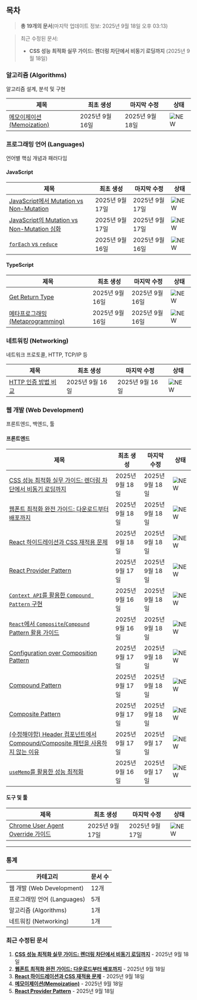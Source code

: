 ## 목차

> **총 19개의 문서**(마지막 업데이트 정보: 2025년 9월 18일 오후 03:13)

> 최근 수정된 문서:
>- **CSS 성능 최적화 실무 가이드: 렌더링 차단에서 비동기 로딩까지** (2025년 9월 18일)

### 알고리즘 (Algorithms)

알고리즘 설계, 분석 및 구현

| 제목 | 최초 생성 | 마지막 수정 | 상태 |
|------|----------|------------|------|
| [메모이제이션(Memoization)](/algorithms/memoization-optimization-technique.md) | 2025년 9월 16일 | 2025년 9월 18일 | ![NEW](https://img.shields.io/badge/NEW-red?style=flat-square) |

### 프로그래밍 언어 (Languages)

언어별 핵심 개념과 패러다임

#### JavaScript

| 제목 | 최초 생성 | 마지막 수정 | 상태 |
|------|----------|------------|------|
| [JavaScript에서 Mutation vs Non-Mutation](/languages/javascript/mutation-vs-non-mutation.md) | 2025년 9월 17일 | 2025년 9월 17일 | ![NEW](https://img.shields.io/badge/NEW-red?style=flat-square) |
| [JavaScript의 Mutation vs Non-Mutation 심화](/languages/javascript/mutation-vs-non-mutation-examples.md) | 2025년 9월 17일 | 2025년 9월 17일 | ![NEW](https://img.shields.io/badge/NEW-red?style=flat-square) |
| [`forEach` vs `reduce`](/languages/javascript/foreach-vs-reduce-functional-programming.md) | 2025년 9월 16일 | 2025년 9월 16일 | ![NEW](https://img.shields.io/badge/NEW-red?style=flat-square) |

#### TypeScript

| 제목 | 최초 생성 | 마지막 수정 | 상태 |
|------|----------|------------|------|
| [Get Return Type](/languages/typescript/get_return_type.md) | 2025년 9월 16일 | 2025년 9월 16일 | ![NEW](https://img.shields.io/badge/NEW-red?style=flat-square) |
| [메타프로그래밍(Metaprogramming)](/languages/typescript/metaprogramming-concept.md) | 2025년 9월 16일 | 2025년 9월 16일 | ![NEW](https://img.shields.io/badge/NEW-red?style=flat-square) |

### 네트워킹 (Networking)

네트워크 프로토콜, HTTP, TCP/IP 등

| 제목 | 최초 생성 | 마지막 수정 | 상태 |
|------|----------|------------|------|
| [HTTP 인증 방법 비교](/networking/http/http_authentication_methods.md) | 2025년 9월 16일 | 2025년 9월 16일 | ![NEW](https://img.shields.io/badge/NEW-red?style=flat-square) |

### 웹 개발 (Web Development)

프론트엔드, 백엔드, 툴

#### 프론트엔드

| 제목 | 최초 생성 | 마지막 수정 | 상태 |
|------|----------|------------|------|
| [CSS 성능 최적화 실무 가이드: 렌더링 차단에서 비동기 로딩까지](/web-development/frontend/css/preload-css-async-loading.md) | 2025년 9월 18일 | 2025년 9월 18일 | ![NEW](https://img.shields.io/badge/NEW-red?style=flat-square) |
| [웹폰트 최적화 완전 가이드: 다운로드부터 배포까지](/web-development/frontend/css/font-optimization-preload-fout.md) | 2025년 9월 18일 | 2025년 9월 18일 | ![NEW](https://img.shields.io/badge/NEW-red?style=flat-square) |
| [React 하이드레이션과 CSS 재적용 문제](/web-development/frontend/react/patterns/hydration-and-css-issues.md) | 2025년 9월 18일 | 2025년 9월 18일 | ![NEW](https://img.shields.io/badge/NEW-red?style=flat-square) |
| [React Provider Pattern](/web-development/frontend/react/patterns/react-provider-pattern.md) | 2025년 9월 17일 | 2025년 9월 18일 | ![NEW](https://img.shields.io/badge/NEW-red?style=flat-square) |
| [`Context API`를 활용한 `Compound Pattern` 구현](/web-development/frontend/react/patterns/react-context-api-compound-pattern.md) | 2025년 9월 16일 | 2025년 9월 18일 | ![NEW](https://img.shields.io/badge/NEW-red?style=flat-square) |
| [`React`에서 `Composite`/`Compound` Pattern 활용 가이드](/web-development/frontend/react/patterns/react-composite-compound-patterns.md) | 2025년 9월 16일 | 2025년 9월 18일 | ![NEW](https://img.shields.io/badge/NEW-red?style=flat-square) |
| [Configuration over Composition Pattern](/web-development/frontend/react/patterns/configuration-over-composition.md) | 2025년 9월 17일 | 2025년 9월 18일 | ![NEW](https://img.shields.io/badge/NEW-red?style=flat-square) |
| [Compound Pattern](/web-development/frontend/react/patterns/compound-pattern.md) | 2025년 9월 17일 | 2025년 9월 18일 | ![NEW](https://img.shields.io/badge/NEW-red?style=flat-square) |
| [Composite Pattern](/web-development/frontend/react/patterns/composite-pattern.md) | 2025년 9월 17일 | 2025년 9월 18일 | ![NEW](https://img.shields.io/badge/NEW-red?style=flat-square) |
| [(수정해야함) Header 컴포넌트에서 Compound/Composite 패턴을 사용하지 않는 이유](/web-development/frontend/react/pattern.md) | 2025년 9월 17일 | 2025년 9월 17일 | ![NEW](https://img.shields.io/badge/NEW-red?style=flat-square) |
| [`useMemo`를 활용한 성능 최적화](/web-development/frontend/react/optimization/react-usememo-optimization.md) | 2025년 9월 16일 | 2025년 9월 17일 | ![NEW](https://img.shields.io/badge/NEW-red?style=flat-square) |

#### 도구 및 툴

| 제목 | 최초 생성 | 마지막 수정 | 상태 |
|------|----------|------------|------|
| [Chrome User Agent Override 가이드](/web-development/tools/chrome-user-agent-override.md) | 2025년 9월 17일 | 2025년 9월 17일 | ![NEW](https://img.shields.io/badge/NEW-red?style=flat-square) |

---

### 통계

| 카테고리 | 문서 수 |
|----------|--------|
| 웹 개발 (Web Development) | 12개 |
| 프로그래밍 언어 (Languages) | 5개 |
| 알고리즘 (Algorithms) | 1개 |
| 네트워킹 (Networking) | 1개 |

### 최근 수정된 문서

1. **[CSS 성능 최적화 실무 가이드: 렌더링 차단에서 비동기 로딩까지](/web-development/frontend/css/preload-css-async-loading.md)** - 2025년 9월 18일
1. **[웹폰트 최적화 완전 가이드: 다운로드부터 배포까지](/web-development/frontend/css/font-optimization-preload-fout.md)** - 2025년 9월 18일
1. **[React 하이드레이션과 CSS 재적용 문제](/web-development/frontend/react/patterns/hydration-and-css-issues.md)** - 2025년 9월 18일
1. **[메모이제이션(Memoization)](/algorithms/memoization-optimization-technique.md)** - 2025년 9월 18일
1. **[React Provider Pattern](/web-development/frontend/react/patterns/react-provider-pattern.md)** - 2025년 9월 18일

